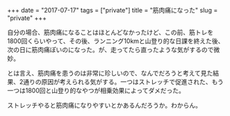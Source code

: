 +++
date = "2017-07-17"
tags = ["private"]
title = "筋肉痛になった"
slug = "private"
+++

自分の場合、筋肉痛になることはほとんどなかったけど、この前、筋トレを1800回くらいやって、その後、ランニング10kmと山登り的な日課を終えた後、次の日に筋肉痛ぽいのになった。が、走ってたら直ったような気がするので微妙。

とは言え、筋肉痛を患うのは非常に珍しいので、なんでだろうと考えて見た結果、2通りの原因が考えられる気がする。一つはストレッチで促進された、もう一つは1800回と山登り的なやつが相乗効果によってダメだった。

ストレッチやると筋肉痛になりやすいとかあるんだろうか。わからん。
	  
